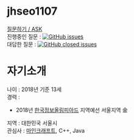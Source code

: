 # jhseo1107
[질문하기 / ASK](https://github.com/jhseo1107/jhseo1107/issues/new)  
진행중인 질문 : 
[![GitHub issues](https://img.shields.io/github/issues/jhseo1107/jhseo1107.svg)](https://github.com/jhseo1107/jhseo1107/issues?q=is%3Aopen+is%3Aissue)   
대답한 질문 : 
[![GitHub closed issues](https://img.shields.io/github/issues-closed/jhseo1107/jhseo1107.svg)](https://github.com/jhseo1107/jhseo1107/issues?q=is%3Aissue+is%3Aclosed)
# 자기소개
나이 : 2018년 기준 13세  
경력 :   
- 2018년 [한국정보올림피아드](https://www.digitalculture.or.kr/koi/KoiMain.do) 지역예선 서울지역 金  

지역 : 대한민국 서울시  
관심사 : [마인크래프트](www.minecraft.net), C++, Java  
